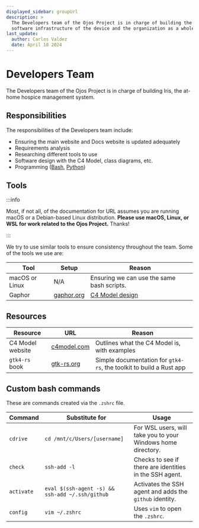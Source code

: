 ```yaml
---
displayed_sidebar: groupUrl
description: >
  The Developers team of the Ojos Project is in charge of building the
  software infrastructure of the device and the organization as a whole.
last_update:
  author: Carlos Valdez
  date: April 18 2024
---
```


# Developers Team

The Developers team of the Ojos Project is in charge of building Iris, the
at-home hospice management system.

## Responsibilities

The responsibilities of the Developers team include:

- Ensuring the main website and Docs website is updated adequately
- Requirements analysis
- Researching different tools to use
- Software design with the C4 Model, class diagrams, etc.
- Programming ([Bash](https://quickref.me/bash), [Python](https://quickref.me/python))

## Tools

:::info

Most, if not all, of the documentation for URL assumes you are running macOS or
a Debian-based Linux distribution. **Please use macOS, Linux, or WSL for work
related to the Ojos Project.** Thanks!

:::

We try to use similar tools to ensure consistency throughout the team. Some of
the tools we use are:

| Tool           | Setup                                      | Reason                                     |
| -------------- | ------------------------------------------ | ------------------------------------------ |
| macOS or Linux | N/A                                        | Ensuring we can use the same bash scripts. |
| Gaphor         | [gaphor.org](https://gaphor.org/download/) | [C4 Model design](/docs/iris/c4-model/)    |

## Resources

| Resource         | URL                                                          | Reason                                                              |
| ---------------- | ------------------------------------------------------------ | ------------------------------------------------------------------- |
| C4 Model website | [c4model.com](https://c4model.com/)                          | Outlines what the C4 Model is, with examples                        |
| `gtk4-rs` book   | [gtk-rs.org](https://gtk-rs.org/gtk4-rs/stable/latest/book/) | Simple documentation for `gtk4-rs`, the toolkit to build a Rust app |

## Custom bash commands

These are commands created via the `.zshrc` file.

| Command    | Substitute for                                  | Usage                                                        |
| ---------- | ----------------------------------------------- | ------------------------------------------------------------ |
| `cdrive`   | `cd /mnt/c/Users/[username]`                    | For WSL users, will take you to your Windows home directory. |
| `check`    | `ssh-add -l`                                    | Checks to see if there are identities in the SSH agent.      |
| `activate` | `eval $(ssh-agent -s) && ssh-add ~/.ssh/github` | Activates the SSH agent and adds the `github` identity.      |
| `config`   | `vim ~/.zshrc`                                  | Uses `vim` to open the `.zshrc`.                             |
